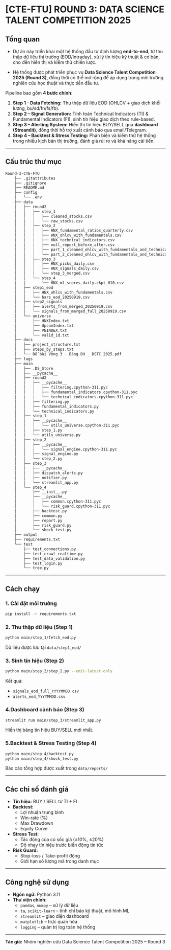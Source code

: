 # [CTE-FTU] ROUND 3: DATA SCIENCE TALENT COMPETITION 2025

## Tổng quan  
* Dự án này triển khai một hệ thống đầu tư định lượng **end-to-end**, từ thu thập dữ liệu thị trường (EOD/Intraday), xử lý tín hiệu kỹ thuật & cơ bản, cho đến hiển thị và kiểm thử chiến lược.  


* Hệ thống được phát triển phục vụ **Data Science Talent Competition 2025 (Round 3)**, đồng thời có thể mở rộng để áp dụng trong môi trường nghiên cứu học thuật và thực tiễn đầu tư.  

Pipeline bao gồm **4 bước chính**:  
1. **Step 1 - Data Fetching:** Thu thập dữ liệu EOD (OHLCV + giao dịch khối lượng, bu/sd/fn/fs/fb).  
2. **Step 2 – Signal Generation:** Tính toán Technical Indicators (TI) & Fundamental Indicators (FI), sinh tín hiệu giao dịch theo rule-based.  
3. **Step 3 – Alerting System:** Hiển thị tín hiệu BUY/SELL qua **dashboard (Streamlit)**, đồng thời hỗ trợ xuất cảnh báo qua email/Telegram.  
4. **Step 4 – Backtest & Stress Testing:** Phản biện và kiểm thử hệ thống trong nhiều kịch bản thị trường, đánh giá rủi ro và khả năng cải tiến.  

---

## Cấu trúc thư mục  
```bash
Round-3-CTE-FTU
    ├── .gitattributes
    ├── .gitignore
    ├── README.md
    ├── config
    │   └── .env
    ├── data
    │   ├── round2
    │   │   ├── step_1
    │   │   │   ├── cleaned_stocks.csv
    │   │   │   └── raw_stocks.csv
    │   │   ├── step_2
    │   │   │   ├── HNX_fundamental_ratios_quarterly.csv
    │   │   │   ├── HNX_ohlcv_with_fundamentals.csv
    │   │   │   ├── HNX_technical_indicators.csv
    │   │   │   ├── null_report_before_after.csv
    │   │   │   ├── part_1_cleaned_ohlcv_with_fundamentals_and_technical.csv
    │   │   │   └── part_2_cleaned_ohlcv_with_fundamentals_and_technical.csv
    │   │   ├── step_3
    │   │   │   ├── HNX_picks_daily.csv
    │   │   │   ├── HNX_signals_daily.csv
    │   │   │   └── step_3_merged.csv
    │   │   └── step_4
    │   │       └── HNX_ml_scores_daily.ckpt_H10.csv
    │   ├── step1_eod
    │   │   ├── HNX_ohlcv_with_fundamentals.csv
    │   │   └── bars_eod_20250919.csv
    │   ├── step2_signals
    │   │   ├── alerts_from_merged_20250919.csv
    │   │   └── signals_from_merged_full_20250919.csv
    │   └── universe
    │       ├── HNXIndex.txt
    │       ├── UpcomIndex.txt
    │       ├── VNINDEX.txt
    │       └── valid_1d.txt
    ├── docs
    │   ├── project_structure.txt
    │   ├── steps_by_steps.txt
    │   └── Đề bài Vòng 3 - Bảng ĐH _ DSTC 2025.pdf
    ├── logs
    ├── main
    │   ├── .DS_Store
    │   ├── __pycache__
    │   ├── round2
    │   │   ├── __pycache__
    │   │   │   ├── filtering.cpython-311.pyc
    │   │   │   ├── fundamental_indicators.cpython-311.pyc
    │   │   │   └── technical_indicators.cpython-311.pyc
    │   │   ├── filtering.py
    │   │   ├── fundamental_indicators.py
    │   │   └── technical_indicators.py
    │   ├── step_1
    │   │   ├── __pycache__
    │   │   │   └── utils_universe.cpython-311.pyc
    │   │   ├── step_1.py
    │   │   └── utils_universe.py
    │   ├── step_2
    │   │   ├── __pycache__
    │   │   │   └── signal_engine.cpython-311.pyc
    │   │   ├── signal_engine.py
    │   │   └── step_2.py
    │   ├── step_3
    │   │   ├── __pycache__
    │   │   ├── dispatch_alerts.py
    │   │   ├── notifier.py
    │   │   └── streamlit_app.py
    │   └── step_4
    │       ├── __init__.py
    │       ├── __pycache__
    │       │   ├── common.cpython-311.pyc
    │       │   └── risk_guard.cpython-311.pyc
    │       ├── backtest.py
    │       ├── common.py
    │       ├── report.py
    │       ├── risk_guard.py
    │       └── shock_test.py
    ├── output
    ├── requirements.txt
    └── test
        ├── test_connections.py
        ├── test_crawl_realtime.py
        ├── test_data_validation.py
        ├── test_login.py
        └── tree.py
```
---

## Cách chạy  

### 1. Cài đặt môi trường  
```bash
pip install -r requirements.txt
```

### 2. Thu thập dữ liệu (Step 1)  
```bash
python main/step_1/fetch_eod.py
```
Dữ liệu được lưu tại `data/step1_eod/`  

### 3. Sinh tín hiệu (Step 2)  
```bash
python main/step_2/step_2.py --emit-latest-only
```
Kết quả:  
- `signals_eod_full_YYYYMMDD.csv`  
- `alerts_eod_YYYYMMDD.csv`  

### 4.Dashboard cảnh báo (Step 3)  
```bash
streamlit run main/step_3/streamlit_app.py
```
Hiển thị bảng tín hiệu BUY/SELL mới nhất.  

### 5.Backtest & Stress Testing (Step 4)  
```bash
python main/step_4/backtest.py
python main/step_4/shock_test.py
```
Báo cáo tổng hợp được xuất trong `data/reports/`  

---

## Các chỉ số đánh giá  

- **Tín hiệu:** BUY / SELL từ TI + FI  
- **Backtest:**  
  - Lợi nhuận trung bình  
  - Win-rate (%)  
  - Max Drawdown  
  - Equity Curve  
- **Stress Test:**  
  - Tác động của cú sốc giá (±10%, ±20%)  
  - Độ nhạy tín hiệu trước biến động tin tức  
- **Risk Guard:**  
  - Stop-loss / Take-profit động  
  - Giới hạn số lượng mã trong danh mục  

---

## Công nghệ sử dụng  

- **Ngôn ngữ:** Python 3.11  
- **Thư viện chính:**  
  - `pandas`, `numpy` – xử lý dữ liệu  
  - `ta`, `scikit-learn` – tính chỉ báo kỹ thuật, mô hình ML  
  - `streamlit` – giao diện dashboard  
  - `matplotlib` – trực quan hóa  
  - `logging` – quản trị log toàn hệ thống

---

**Tác giả:** Nhóm nghiên cứu Data Science Talent Competition 2025 – Round 3  
